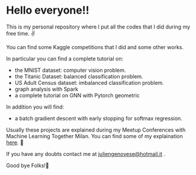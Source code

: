 # Hello everyone!!

This is my personal repository where I put all the codes that I did during my free time. :v:

You can find some Kaggle competitions that I did and some other works. 

In particular you can find a complete tutorial on:
- the MNIST dataset: computer vision problem.
- the Titanic Dataset: balanced classification problem.
- US Adult Census dataset: imbalanced classification problem.
- graph analysis with Spark
- a complete tutorial on GNN with Pytorch geometric

In addition you will find:
-  a batch gradient descent with early stopping for softmax regression.

Usually these projects are explained during my Meetup Conferences with Machine Learning Together Milan. You can find some of my explaination [here](https://www.youtube.com/playlist?list=PLjb-lLu1LyjT9QKEqy-lMquMhceEtAY0t).  :muscle:

If you have any doubts contact me at juliengenovese@hotmail.it .

Good bye Folks!:clap:
